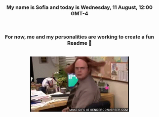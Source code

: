 


<div align="center">
<h3 >My name is Sofia and today is Wednesday, 11 August, 12:00 GMT-4</h3><br>
<h3 >For now, me and my personalities are working to create a fun Readme 👋
</h3><br>
<img src='img/dwight.gif' alt='working...'/>
</div>
